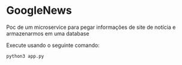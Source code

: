 # GoogleNews
Poc de um microservice para pegar informações de site de notícia e armazenarmos em uma database


Execute usando o seguinte comando: 

```
python3 app.py 
